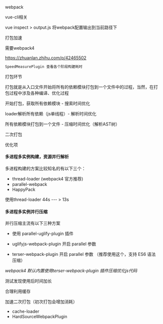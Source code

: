 webpack

vue-cli相关

vue inspect > output.js 将webpack配置输出到当前路径下

打包加速

需要webpack4



https://zhuanlan.zhihu.com/p/42465502

```bash
SpeedMeasurePlugin 查看各个阶段构建耗时 
```



打包环节

打包就是从入口文件开始将所有的依赖模块打包到一个文件中的过程，当然，在打包过程中涉及各种编译、优化过程

开始打包，获取所有依赖模块 - 搜索时间优化

loader解析所有依赖（js单线程）- 解析时间优化

所有依赖模块打包到一个文件 - 压缩时间优化（解析AST树）

二次打包



优化项

#### 多进程多实例构建，资源并行解析

多进程构建的方案比较知名的有以下三个：

- thread-loader (webpack4 官方推荐)
- parallel-webpack
- HappyPack



使用thread-loader  44s  --- > 13s



#### 多进程多实例并行压缩

并行压缩主流有以下三种方案

- 使用 parallel-uglify-plugin 插件

- uglifyjs-webpack-plugin 开启 parallel 参数

- terser-webpack-plugin 开启 parallel 参数 （推荐使用这个，支持 ES6 语法压缩）

  

*webpack4 默认内置使用terser-webpack-plugin 插件压缩优化js代码*

测试发现使用后时间加长



合理利用缓存

加速二次打包（初次打包会增加消耗）

- cache-loader
- HardSourceWebpackPlugin